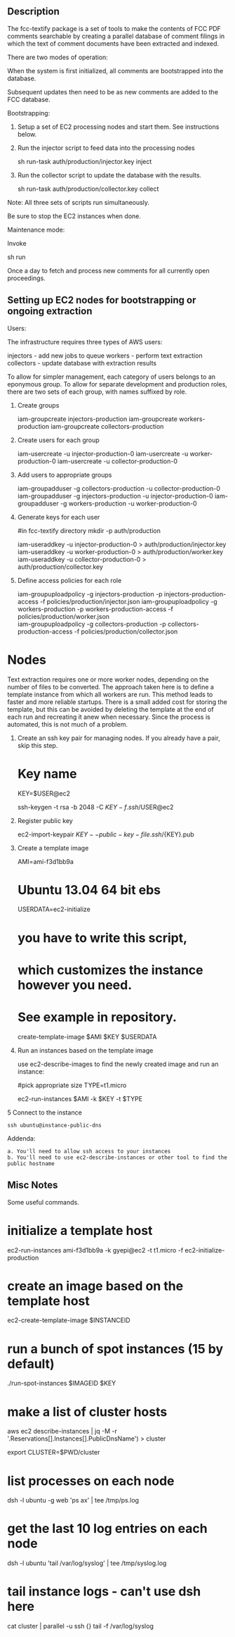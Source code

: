 ## Description

The fcc-textify package is a set of tools to make the contents of FCC PDF
comments searchable by creating a parallel database of comment filings
in which the text of comment documents have been extracted and indexed.

There are two modes of operation:

When the system is first initialized, all comments are
bootstrapped into the database.

Subsequent updates then need to be as new comments are added to the FCC database.

Bootstrapping:

  1. Setup a set of EC2 processing nodes and start them. See instructions below.

  2. Run the injector script to feed data into the processing nodes 
   
      sh run-task auth/production/injector.key inject

  3. Run the collector script to update the database with the results.

      sh run-task auth/production/collector.key collect

  Note: All three sets of scripts run simultaneously.

  Be sure to stop the EC2 instances when done.
     
Maintenance mode:

Invoke 
    
  sh run

Once a day to fetch and process new comments for all currently open proceedings.

## Setting up EC2 nodes for bootstrapping or ongoing extraction

Users:

The infrastructure requires three types of AWS users:

injectors - add new jobs to queue
workers - perform text extraction
collectors - update database with extraction results

To allow for simpler management, each category of users belongs
to an eponymous group. To allow for separate development and production
roles, there are two sets of each group, with names suffixed by role.

1. Create groups

    iam-groupcreate injectors-production
    iam-groupcreate workers-production
    iam-groupcreate collectors-production

2. Create users for each group

    iam-usercreate -u injector-production-0
    iam-usercreate -u worker-production-0
    iam-usercreate -u collector-production-0

3. Add users to appropriate groups 

    iam-groupadduser -g collectors-production -u collector-production-0
    iam-groupadduser -g injectors-production -u injector-production-0
    iam-groupadduser -g workers-production -u worker-production-0

4. Generate keys for each user

    #in fcc-textify directory
    mkdir -p auth/production

    iam-useraddkey -u injector-production-0 >  auth/production/injector.key
    iam-useraddkey -u worker-production-0 >  auth/production/worker.key
    iam-useraddkey -u collector-production-0 >  auth/production/collector.key

5. Define access policies for each role

   iam-groupuploadpolicy -g injectors-production -p injectors-production-access -f policies/production/injector.json
   iam-groupuploadpolicy -g workers-production -p workers-production-access -f policies/production/worker.json   
   iam-groupuploadpolicy -g collectors-production -p collectors-production-access -f policies/production/collector.json

# Nodes

Text extraction requires one or more worker nodes, depending on the number of files to be converted.
The approach taken here is to define a template instance from which all workers are run. This
method leads to faster and more reliable startups. There is a small added cost for storing
the template, but this can be avoided by deleting the template at the end of each run and
recreating it anew when necessary. Since the process is automated, this is not much of a problem.

1. Create an ssh key pair for managing nodes. If you already have a pair, skip this step.

    # Key name
    KEY=$USER@ec2

    ssh-keygen -t rsa -b 2048 -C $KEY -f .ssh/$USER@ec2

2. Register public key

    ec2-import-keypair $KEY --public-key-file .ssh/${KEY}.pub

3. Create a template image

   AMI=ami-f3d1bb9a
   # Ubuntu 13.04 64 bit ebs

   USERDATA=ec2-initialize
   # you have to write this script,
   # which customizes the instance however you need.
   # See example in repository.
                            
   create-template-image $AMI $KEY $USERDATA 

4. Run an instances based on the template image

    use ec2-describe-images to find the newly created image
    and run an instance:

    #pick appropriate size
    TYPE=t1.micro

    ec2-run-instances $AMI -k $KEY -t $TYPE 

5 Connect to the instance

    ssh ubuntu@instance-public-dns

Addenda:

    a. You'll need to allow ssh access to your instances
    b. You'll need to use ec2-describe-instances or other tool to find the public hostname

## Misc Notes

  Some useful commands.

  # initialize a template host
  ec2-run-instances ami-f3d1bb9a -k gyepi@ec2 -t t1.micro  -f ec2-initialize-production

  # create an image based on the template host
  ec2-create-template-image $INSTANCEID

  # run a bunch of spot instances (15 by default)
  ./run-spot-instances $IMAGEID $KEY

  # make a list of cluster hosts
  aws ec2 describe-instances | jq -M -r '.Reservations[].Instances[].PublicDnsName') > cluster

  export CLUSTER=$PWD/cluster

  # list processes on each node
  dsh -l ubuntu -g web 'ps ax' | tee /tmp/ps.log


  # get the last 10 log entries on each node
  dsh -l ubuntu 'tail /var/log/syslog' | tee /tmp/syslog.log


  # tail instance logs - can't use dsh here
  cat cluster | parallel -u ssh {} tail -f /var/log/syslog
